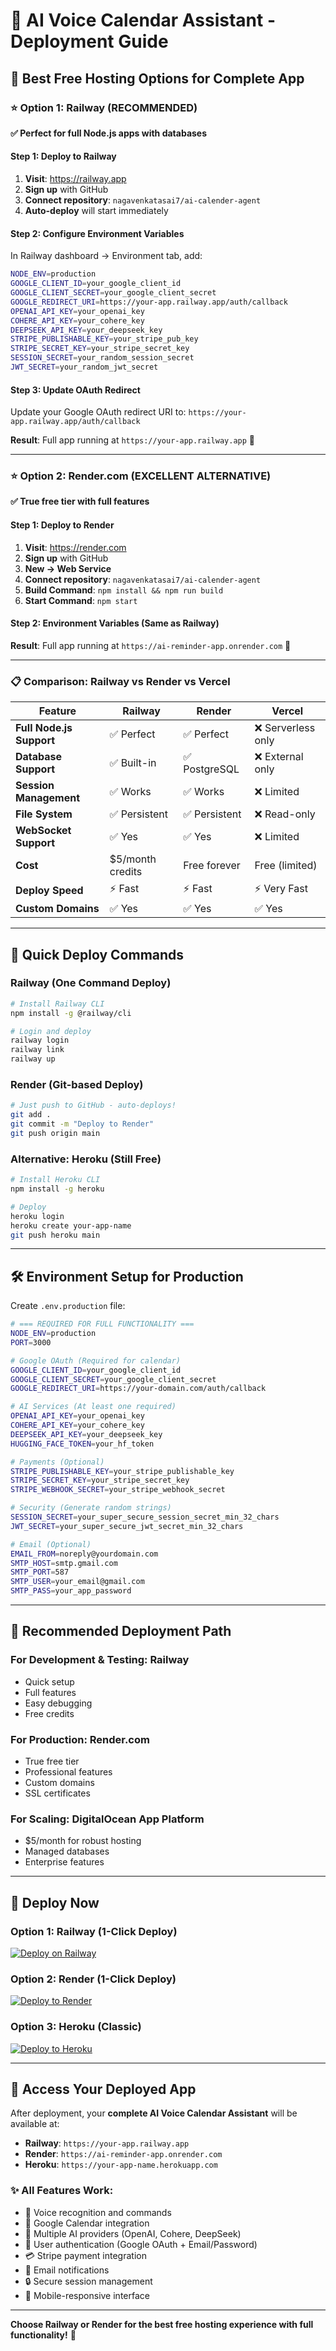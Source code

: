 # 🚀 AI Voice Calendar Assistant - Deployment Guide

## 🎯 **Best Free Hosting Options for Complete App**

### ⭐ **Option 1: Railway (RECOMMENDED)**
**✅ Perfect for full Node.js apps with databases**

#### Step 1: Deploy to Railway
1. **Visit**: https://railway.app
2. **Sign up** with GitHub
3. **Connect repository**: `nagavenkatasai7/ai-calender-agent`
4. **Auto-deploy** will start immediately

#### Step 2: Configure Environment Variables
In Railway dashboard → Environment tab, add:
```bash
NODE_ENV=production
GOOGLE_CLIENT_ID=your_google_client_id
GOOGLE_CLIENT_SECRET=your_google_client_secret
GOOGLE_REDIRECT_URI=https://your-app.railway.app/auth/callback
OPENAI_API_KEY=your_openai_key
COHERE_API_KEY=your_cohere_key
DEEPSEEK_API_KEY=your_deepseek_key
STRIPE_PUBLISHABLE_KEY=your_stripe_pub_key
STRIPE_SECRET_KEY=your_stripe_secret_key
SESSION_SECRET=your_random_session_secret
JWT_SECRET=your_random_jwt_secret
```

#### Step 3: Update OAuth Redirect
Update your Google OAuth redirect URI to:
`https://your-app.railway.app/auth/callback`

**Result**: Full app running at `https://your-app.railway.app` 🎉

---

### ⭐ **Option 2: Render.com (EXCELLENT ALTERNATIVE)**
**✅ True free tier with full features**

#### Step 1: Deploy to Render
1. **Visit**: https://render.com
2. **Sign up** with GitHub
3. **New → Web Service**
4. **Connect repository**: `nagavenkatasai7/ai-calender-agent`
5. **Build Command**: `npm install && npm run build`
6. **Start Command**: `npm start`

#### Step 2: Environment Variables (Same as Railway)

**Result**: Full app running at `https://ai-reminder-app.onrender.com` 🎉

---

### 📋 **Comparison: Railway vs Render vs Vercel**

| Feature | Railway | Render | Vercel |
|---------|---------|--------|--------|
| **Full Node.js Support** | ✅ Perfect | ✅ Perfect | ❌ Serverless only |
| **Database Support** | ✅ Built-in | ✅ PostgreSQL | ❌ External only |
| **Session Management** | ✅ Works | ✅ Works | ❌ Limited |
| **File System** | ✅ Persistent | ✅ Persistent | ❌ Read-only |
| **WebSocket Support** | ✅ Yes | ✅ Yes | ❌ Limited |
| **Cost** | $5/month credits | Free forever | Free (limited) |
| **Deploy Speed** | ⚡ Fast | ⚡ Fast | ⚡ Very Fast |
| **Custom Domains** | ✅ Yes | ✅ Yes | ✅ Yes |

---

## 🔧 **Quick Deploy Commands**

### Railway (One Command Deploy)
```bash
# Install Railway CLI
npm install -g @railway/cli

# Login and deploy
railway login
railway link
railway up
```

### Render (Git-based Deploy)
```bash
# Just push to GitHub - auto-deploys!
git add .
git commit -m "Deploy to Render"
git push origin main
```

### Alternative: Heroku (Still Free)
```bash
# Install Heroku CLI
npm install -g heroku

# Deploy
heroku login
heroku create your-app-name
git push heroku main
```

---

## 🛠 **Environment Setup for Production**

Create `.env.production` file:
```bash
# === REQUIRED FOR FULL FUNCTIONALITY ===
NODE_ENV=production
PORT=3000

# Google OAuth (Required for calendar)
GOOGLE_CLIENT_ID=your_google_client_id
GOOGLE_CLIENT_SECRET=your_google_client_secret
GOOGLE_REDIRECT_URI=https://your-domain.com/auth/callback

# AI Services (At least one required)
OPENAI_API_KEY=your_openai_key
COHERE_API_KEY=your_cohere_key
DEEPSEEK_API_KEY=your_deepseek_key
HUGGING_FACE_TOKEN=your_hf_token

# Payments (Optional)
STRIPE_PUBLISHABLE_KEY=your_stripe_publishable_key
STRIPE_SECRET_KEY=your_stripe_secret_key
STRIPE_WEBHOOK_SECRET=your_stripe_webhook_secret

# Security (Generate random strings)
SESSION_SECRET=your_super_secure_session_secret_min_32_chars
JWT_SECRET=your_super_secure_jwt_secret_min_32_chars

# Email (Optional)
EMAIL_FROM=noreply@yourdomain.com
SMTP_HOST=smtp.gmail.com
SMTP_PORT=587
SMTP_USER=your_email@gmail.com
SMTP_PASS=your_app_password
```

---

## 🎯 **Recommended Deployment Path**

### For **Development & Testing**: Railway
- Quick setup
- Full features
- Easy debugging
- Free credits

### For **Production**: Render.com
- True free tier
- Professional features
- Custom domains
- SSL certificates

### For **Scaling**: DigitalOcean App Platform
- $5/month for robust hosting
- Managed databases
- Enterprise features

---

## 🚀 **Deploy Now**

### Option 1: Railway (1-Click Deploy)
[![Deploy on Railway](https://railway.app/button.svg)](https://railway.app/new/template?template=https://github.com/nagavenkatasai7/ai-calender-agent)

### Option 2: Render (1-Click Deploy)
[![Deploy to Render](https://render.com/images/deploy-to-render-button.svg)](https://render.com/deploy?repo=https://github.com/nagavenkatasai7/ai-calender-agent)

### Option 3: Heroku (Classic)
[![Deploy to Heroku](https://www.herokucdn.com/deploy/button.svg)](https://heroku.com/deploy?template=https://github.com/nagavenkatasai7/ai-calender-agent)

---

## 📱 **Access Your Deployed App**

After deployment, your **complete AI Voice Calendar Assistant** will be available at:

- **Railway**: `https://your-app.railway.app`
- **Render**: `https://ai-reminder-app.onrender.com`
- **Heroku**: `https://your-app-name.herokuapp.com`

### ✨ **All Features Work**:
- 🎤 Voice recognition and commands
- 📅 Google Calendar integration
- 🤖 Multiple AI providers (OpenAI, Cohere, DeepSeek)
- 👤 User authentication (Google OAuth + Email/Password)
- 💳 Stripe payment integration
- 📧 Email notifications
- 🔒 Secure session management
- 📱 Mobile-responsive interface

---

**Choose Railway or Render for the best free hosting experience with full functionality!** 🚀 